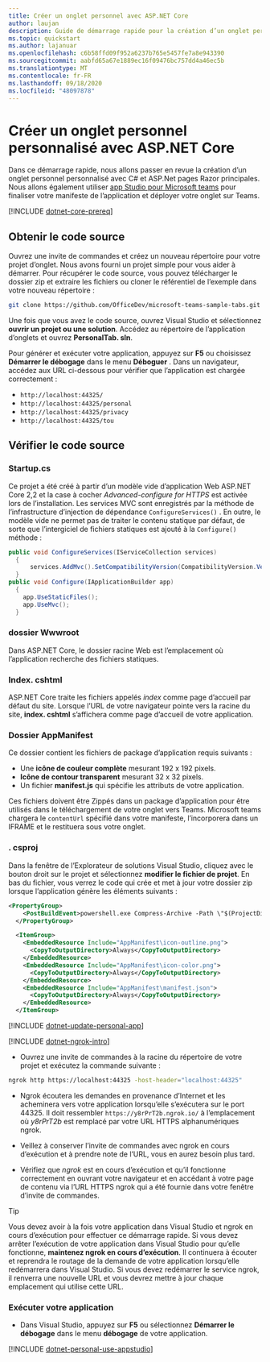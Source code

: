 ```yaml
---
title: Créer un onglet personnel avec ASP.NET Core
author: laujan
description: Guide de démarrage rapide pour la création d’un onglet personnel personnalisé avec ASP.NET Core.
ms.topic: quickstart
ms.author: lajanuar
ms.openlocfilehash: c6b58ffd09f952a6237b765e5457fe7a8e943390
ms.sourcegitcommit: aabfd65a67e1889ec16f09476bc757dd4a46ec5b
ms.translationtype: MT
ms.contentlocale: fr-FR
ms.lasthandoff: 09/18/2020
ms.locfileid: "48097878"
---
```

# <a name="create-a-custom-personal-tab-with-aspnet-core"></a>Créer un onglet personnel personnalisé avec ASP.NET Core

Dans ce démarrage rapide, nous allons passer en revue la création d’un onglet personnel personnalisé avec C# et ASP.Net pages Razor principales. Nous allons également utiliser [app Studio pour Microsoft teams](~/concepts/build-and-test/app-studio-overview.md) pour finaliser votre manifeste de l’application et déployer votre onglet sur Teams.

[!INCLUDE [dotnet-core-prereq](~/includes/tabs/dotnet-core-prereq.md)]

## <a name="get-the-source-code"></a>Obtenir le code source

Ouvrez une invite de commandes et créez un nouveau répertoire pour votre projet d’onglet. Nous avons fourni un projet simple pour vous aider à démarrer. Pour récupérer le code source, vous pouvez télécharger le dossier zip et extraire les fichiers ou cloner le référentiel de l’exemple dans votre nouveau répertoire :

```bash
git clone https://github.com/OfficeDev/microsoft-teams-sample-tabs.git
```

Une fois que vous avez le code source, ouvrez Visual Studio et sélectionnez **ouvrir un projet ou une solution**. Accédez au répertoire de l’application d’onglets et ouvrez **PersonalTab. sln**.

Pour générer et exécuter votre application, appuyez sur **F5** ou choisissez **Démarrer le débogage** dans le menu **Déboguer** . Dans un navigateur, accédez aux URL ci-dessous pour vérifier que l’application est chargée correctement :

- `http://localhost:44325/`
- `http://localhost:44325/personal`
- `http://localhost:44325/privacy`
- `http://localhost:44325/tou`

## <a name="review-the-source-code"></a>Vérifier le code source

### <a name="startupcs"></a>Startup.cs

Ce projet a été créé à partir d’un modèle vide d’application Web ASP.NET Core 2,2 et la case à cocher *Advanced-configure for HTTPS* est activée lors de l’installation. Les services MVC sont enregistrés par la méthode de l’infrastructure d’injection de dépendance `ConfigureServices()` . En outre, le modèle vide ne permet pas de traiter le contenu statique par défaut, de sorte que l’intergiciel de fichiers statiques est ajouté à la `Configure()` méthode :

```csharp
public void ConfigureServices(IServiceCollection services)
  {
      services.AddMvc().SetCompatibilityVersion(CompatibilityVersion.Version_2_2);
  }
public void Configure(IApplicationBuilder app)
  {
    app.UseStaticFiles();
    app.UseMvc();
  }
```

### <a name="wwwroot-folder"></a>dossier Wwwroot

Dans ASP.NET Core, le dossier racine Web est l’emplacement où l’application recherche des fichiers statiques.

### <a name="indexcshtml"></a>Index. cshtml

ASP.NET Core traite les fichiers appelés *index* comme page d’accueil par défaut du site. Lorsque l’URL de votre navigateur pointe vers la racine du site, **index. cshtml** s’affichera comme page d’accueil de votre application.

### <a name="appmanifest-folder"></a>Dossier AppManifest

Ce dossier contient les fichiers de package d’application requis suivants :

- Une **icône de couleur complète** mesurant 192 x 192 pixels.
- **Icône de contour transparent** mesurant 32 x 32 pixels.
- Un fichier **manifest.js** qui spécifie les attributs de votre application.

Ces fichiers doivent être Zippés dans un package d’application pour être utilisés dans le téléchargement de votre onglet vers Teams. Microsoft teams chargera le `contentUrl` spécifié dans votre manifeste, l’incorporera dans un IFRAME et le restituera sous votre onglet.

### <a name="csproj"></a>. csproj

Dans la fenêtre de l’Explorateur de solutions Visual Studio, cliquez avec le bouton droit sur le projet et sélectionnez **modifier le fichier de projet**. En bas du fichier, vous verrez le code qui crée et met à jour votre dossier zip lorsque l’application génère les éléments suivants :

```xml
<PropertyGroup>
    <PostBuildEvent>powershell.exe Compress-Archive -Path \"$(ProjectDir)AppManifest\*\" -DestinationPath \"$(TargetDir)tab.zip\" -Force</PostBuildEvent>
  </PropertyGroup>

  <ItemGroup>
    <EmbeddedResource Include="AppManifest\icon-outline.png">
      <CopyToOutputDirectory>Always</CopyToOutputDirectory>
    </EmbeddedResource>
    <EmbeddedResource Include="AppManifest\icon-color.png">
      <CopyToOutputDirectory>Always</CopyToOutputDirectory>
    </EmbeddedResource>
    <EmbeddedResource Include="AppManifest\manifest.json">
      <CopyToOutputDirectory>Always</CopyToOutputDirectory>
    </EmbeddedResource>
  </ItemGroup>
```

[!INCLUDE  [dotnet-update-personal-app](~/includes/tabs/dotnet-update-personal-app.md)]

[!INCLUDE [dotnet-ngrok-intro](~/includes/tabs/dotnet-ngrok-intro.md)]

- Ouvrez une invite de commandes à la racine du répertoire de votre projet et exécutez la commande suivante :

```bash
ngrok http https://localhost:44325 -host-header="localhost:44325"
```

- Ngrok écoutera les demandes en provenance d’Internet et les acheminera vers votre application lorsqu’elle s’exécutera sur le port 44325.  Il doit ressembler `https://y8rPrT2b.ngrok.io/` à l’emplacement où *y8rPrT2b* est remplacé par votre URL HTTPS alphanumériques ngrok.

- Veillez à conserver l’invite de commandes avec ngrok en cours d’exécution et à prendre note de l’URL, vous en aurez besoin plus tard.

- Vérifiez que *ngrok* est en cours d’exécution et qu’il fonctionne correctement en ouvrant votre navigateur et en accédant à votre page de contenu via l’URL HTTPS ngrok qui a été fournie dans votre fenêtre d’invite de commandes.

>[!TIP]
>Vous devez avoir à la fois votre application dans Visual Studio et ngrok en cours d’exécution pour effectuer ce démarrage rapide. Si vous devez arrêter l’exécution de votre application dans Visual Studio pour qu’elle fonctionne, **maintenez ngrok en cours d’exécution**. Il continuera à écouter et reprendra le routage de la demande de votre application lorsqu’elle redémarrera dans Visual Studio. Si vous devez redémarrer le service ngrok, il renverra une nouvelle URL et vous devrez mettre à jour chaque emplacement qui utilise cette URL.

### <a name="run-your-application"></a>Exécuter votre application

- Dans Visual Studio, appuyez sur **F5** ou sélectionnez **Démarrer le débogage** dans le menu **débogage** de votre application.

[!INCLUDE [dotnet-personal-use-appstudio](~/includes/tabs/dotnet-personal-use-appstudio.md)]
